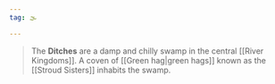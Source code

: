 ```yaml
---
tag: 🌫️

---
```

> The **Ditches** are a damp and chilly swamp in the central [[River Kingdoms]].
> A coven of [[Green hag|green hags]] known as the [[Stroud Sisters]] inhabits the swamp.







